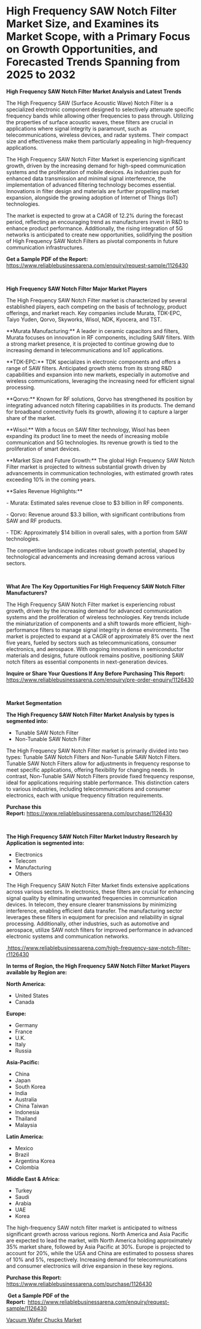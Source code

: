 <p><h1>High Frequency SAW Notch Filter Market Size, and Examines its Market Scope, with a Primary Focus on Growth Opportunities, and Forecasted Trends Spanning from 2025 to 2032</h1></p><p><strong>High Frequency SAW Notch Filter Market Analysis and Latest Trends</strong></p>
<p><p>The High Frequency SAW (Surface Acoustic Wave) Notch Filter is a specialized electronic component designed to selectively attenuate specific frequency bands while allowing other frequencies to pass through. Utilizing the properties of surface acoustic waves, these filters are crucial in applications where signal integrity is paramount, such as telecommunications, wireless devices, and radar systems. Their compact size and effectiveness make them particularly appealing in high-frequency applications.</p><p>The High Frequency SAW Notch Filter Market is experiencing significant growth, driven by the increasing demand for high-speed communication systems and the proliferation of mobile devices. As industries push for enhanced data transmission and minimal signal interference, the implementation of advanced filtering technology becomes essential. Innovations in filter design and materials are further propelling market expansion, alongside the growing adoption of Internet of Things (IoT) technologies.</p><p>The market is expected to grow at a CAGR of 12.2% during the forecast period, reflecting an encouraging trend as manufacturers invest in R&D to enhance product performance. Additionally, the rising integration of 5G networks is anticipated to create new opportunities, solidifying the position of High Frequency SAW Notch Filters as pivotal components in future communication infrastructures.</p></p>
<p><strong>Get a Sample PDF of the Report:&nbsp;</strong> <a href="https://www.reliablebusinessarena.com/enquiry/request-sample/1126430?utm_campaign=2382&utm_medium=2&utm_source=Github&utm_content=ia&utm_term=15022025&utm_id=high-frequency-saw-notch-filter">https://www.reliablebusinessarena.com/enquiry/request-sample/1126430</a></p>
<p>&nbsp;</p>
<p><strong>High Frequency SAW Notch Filter Major Market Players</strong></p>
<p><p>The High Frequency SAW Notch Filter market is characterized by several established players, each competing on the basis of technology, product offerings, and market reach. Key companies include Murata, TDK-EPC, Taiyo Yuden, Qorvo, Skyworks, Wisol, NDK, Kyocera, and TST.</p><p>**Murata Manufacturing:** A leader in ceramic capacitors and filters, Murata focuses on innovation in RF components, including SAW filters. With a strong market presence, it is projected to continue growing due to increasing demand in telecommunications and IoT applications. </p><p>**TDK-EPC:** TDK specializes in electronic components and offers a range of SAW filters. Anticipated growth stems from its strong R&D capabilities and expansion into new markets, especially in automotive and wireless communications, leveraging the increasing need for efficient signal processing.</p><p>**Qorvo:** Known for RF solutions, Qorvo has strengthened its position by integrating advanced notch filtering capabilities in its products. The demand for broadband connectivity fuels its growth, allowing it to capture a larger share of the market. </p><p>**Wisol:** With a focus on SAW filter technology, Wisol has been expanding its product line to meet the needs of increasing mobile communication and 5G technologies. Its revenue growth is tied to the proliferation of smart devices.</p><p>**Market Size and Future Growth:** The global High Frequency SAW Notch Filter market is projected to witness substantial growth driven by advancements in communication technologies, with estimated growth rates exceeding 10% in the coming years. </p><p>**Sales Revenue Highlights:**</p><p>- Murata: Estimated sales revenue close to $3 billion in RF components.</p><p>- Qorvo: Revenue around $3.3 billion, with significant contributions from SAW and RF products.</p><p>- TDK: Approximately $14 billion in overall sales, with a portion from SAW technologies.</p><p>The competitive landscape indicates robust growth potential, shaped by technological advancements and increasing demand across various sectors.</p></p>
<p>&nbsp;</p>
<p><strong>What Are The Key Opportunities For High Frequency SAW Notch Filter Manufacturers?</strong></p>
<p><p>The High Frequency SAW Notch Filter market is experiencing robust growth, driven by the increasing demand for advanced communication systems and the proliferation of wireless technologies. Key trends include the miniaturization of components and a shift towards more efficient, high-performance filters to manage signal integrity in dense environments. The market is projected to expand at a CAGR of approximately 8% over the next five years, fueled by sectors such as telecommunications, consumer electronics, and aerospace. With ongoing innovations in semiconductor materials and designs, future outlook remains positive, positioning SAW notch filters as essential components in next-generation devices.</p></p>
<p><strong>Inquire or Share Your Questions If Any Before Purchasing This Report:</strong> <a href="https://www.reliablebusinessarena.com/enquiry/pre-order-enquiry/1126430?utm_campaign=2382&utm_medium=2&utm_source=Github&utm_content=ia&utm_term=15022025&utm_id=high-frequency-saw-notch-filter">https://www.reliablebusinessarena.com/enquiry/pre-order-enquiry/1126430</a></p>
<p>&nbsp;</p>
<p><strong>Market Segmentation</strong></p>
<p><strong>The High Frequency SAW Notch Filter Market Analysis by types is segmented into:</strong></p>
<p><ul><li>Tunable SAW Notch Filter</li><li>Non-Tunable SAW Notch Filter</li></ul></p>
<p><p>The High Frequency SAW Notch Filter market is primarily divided into two types: Tunable SAW Notch Filters and Non-Tunable SAW Notch Filters. Tunable SAW Notch Filters allow for adjustments in frequency response to meet specific applications, offering flexibility for changing needs. In contrast, Non-Tunable SAW Notch Filters provide fixed frequency response, ideal for applications requiring stable performance. This distinction caters to various industries, including telecommunications and consumer electronics, each with unique frequency filtration requirements.</p></p>
<p><strong>Purchase this Report:&nbsp;</strong><a href="https://www.reliablebusinessarena.com/purchase/1126430?utm_campaign=2382&utm_medium=2&utm_source=Github&utm_content=ia&utm_term=15022025&utm_id=high-frequency-saw-notch-filter">https://www.reliablebusinessarena.com/purchase/1126430</a></p>
<p>&nbsp;</p>
<p><strong>The High Frequency SAW Notch Filter Market Industry Research by Application is segmented into:</strong></p>
<p><ul><li>Electronics</li><li>Telecom</li><li>Manufacturing</li><li>Others</li></ul></p>
<p><p>The High Frequency SAW Notch Filter Market finds extensive applications across various sectors. In electronics, these filters are crucial for enhancing signal quality by eliminating unwanted frequencies in communication devices. In telecom, they ensure clearer transmissions by minimizing interference, enabling efficient data transfer. The manufacturing sector leverages these filters in equipment for precision and reliability in signal processing. Additionally, other industries, such as automotive and aerospace, utilize SAW notch filters for improved performance in advanced electronic systems and communication networks.</p></p>
<p><a href="https://www.reliablebusinessarena.com/high-frequency-saw-notch-filter-r1126430?utm_campaign=2382&utm_medium=2&utm_source=Github&utm_content=ia&utm_term=15022025&utm_id=high-frequency-saw-notch-filter">&nbsp;https://www.reliablebusinessarena.com/high-frequency-saw-notch-filter-r1126430</a></p>
<p><strong>In terms of Region, the High Frequency SAW Notch Filter Market Players available by Region are:</strong></p>
<p>
    <p> <strong> North America: </strong>
        <ul>
            <li>United States</li>
            <li>Canada</li>
        </ul>
        </p> 
    <p> <strong> Europe: </strong>
        <ul>
            <li>Germany</li>
            <li>France</li>
            <li>U.K.</li>
            <li>Italy</li>
            <li>Russia</li>
        </ul>
        </p> 
    <p> <strong> Asia-Pacific: </strong>
        <ul>
            <li>China</li>
            <li>Japan</li>
            <li>South Korea</li>
            <li>India</li>
            <li>Australia</li>
            <li>China Taiwan</li>
            <li>Indonesia</li>
            <li>Thailand</li>
            <li>Malaysia</li>
        </ul>
        </p> 
    <p> <strong> Latin America: </strong>
        <ul>
            <li>Mexico</li>
            <li>Brazil</li>
            <li>Argentina Korea</li>
            <li>Colombia</li>
        </ul>
        </p> 
    <p> <strong> Middle East & Africa: </strong>
        <ul>
            <li>Turkey</li>
            <li>Saudi</li>
            <li>Arabia</li>
            <li>UAE</li>
            <li>Korea</li>
        </ul>
    </p>
    </p>
<p><p>The high-frequency SAW notch filter market is anticipated to witness significant growth across various regions. North America and Asia Pacific are expected to lead the market, with North America holding approximately 35% market share, followed by Asia Pacific at 30%. Europe is projected to account for 20%, while the USA and China are estimated to possess shares of 10% and 5%, respectively. Increasing demand for telecommunications and consumer electronics will drive expansion in these key regions.</p></p>
<p><strong>Purchase this Report: </strong><a href="https://www.reliablebusinessarena.com/purchase/1126430?utm_campaign=2382&utm_medium=2&utm_source=Github&utm_content=ia&utm_term=15022025&utm_id=high-frequency-saw-notch-filter">https://www.reliablebusinessarena.com/purchase/1126430</a></p>
<p>&nbsp;<strong>Get a Sample PDF of the Report:&nbsp;&nbsp;</strong><a href="https://www.reliablebusinessarena.com/enquiry/request-sample/1126430?utm_campaign=2382&utm_medium=2&utm_source=Github&utm_content=ia&utm_term=15022025&utm_id=high-frequency-saw-notch-filter">https://www.reliablebusinessarena.com/enquiry/request-sample/1126430</a></p>
<p><strong></strong></p>
<p><p><a href="https://github.com/laajzervo/Market-Research-Report-List-1/blob/main/vacuum-wafer-chucks-market.md?utm_campaign=2382&utm_medium=2&utm_source=Github&utm_content=ia&utm_term=15022025&utm_id=high-frequency-saw-notch-filter">Vacuum Wafer Chucks Market</a></p></p>